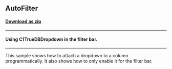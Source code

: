## AutoFilter
#### [Download as zip](https://grapecity.github.io/DownGit/#/home?url=https://github.com/GrapeCity/ComponentOne-WinForms-Samples/tree/master/NetFramework\TrueDBGrid\CS\AutoFilter)
____
#### Using C1TrueDBDropdown in the filter bar.
____
This sample shows how to attach a dropdown to a column programmatically.  It also shows how to only enable it for the filter bar. 